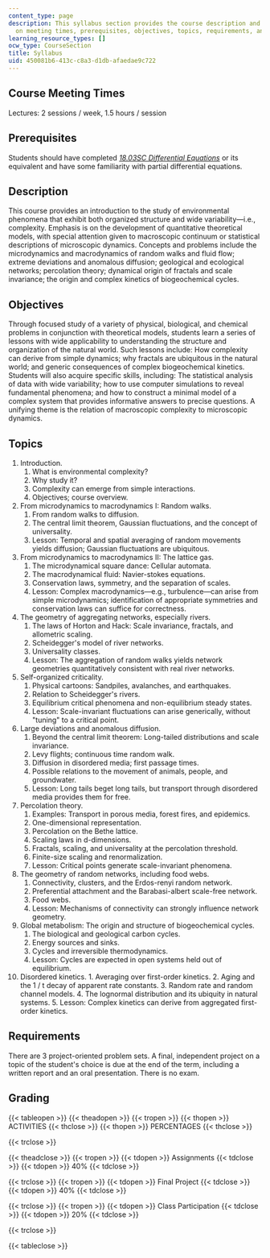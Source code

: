 ```yaml
---
content_type: page
description: This syllabus section provides the course description and information
  on meeting times, prerequisites, objectives, topics, requirements, and grading.
learning_resource_types: []
ocw_type: CourseSection
title: Syllabus
uid: 450081b6-413c-c8a3-d1db-afaedae9c722
---
```


Course Meeting Times
--------------------

Lectures: 2 sessions / week, 1.5 hours / session

Prerequisites
-------------

Students should have completed [_18.03SC Differential Equations_](/courses/18-03sc-differential-equations-fall-2011) or its equivalent and have some familiarity with partial differential equations.

Description
-----------

This course provides an introduction to the study of environmental phenomena that exhibit both organized structure and wide variability—i.e., complexity. Emphasis is on the development of quantitative theoretical models, with special attention given to macroscopic continuum or statistical descriptions of microscopic dynamics. Concepts and problems include the microdynamics and macrodynamics of random walks and fluid flow; extreme deviations and anomalous diffusion; geological and ecological networks; percolation theory; dynamical origin of fractals and scale invariance; the origin and complex kinetics of biogeochemical cycles.

Objectives
----------

Through focused study of a variety of physical, biological, and chemical problems in conjunction with theoretical models, students learn a series of lessons with wide applicability to understanding the structure and organization of the natural world. Such lessons include: How complexity can derive from simple dynamics; why fractals are ubiquitous in the natural world; and generic consequences of complex biogeochemical kinetics. Students will also acquire specific skills, including: The statistical analysis of data with wide variability; how to use computer simulations to reveal fundamental phenomena; and how to construct a minimal model of a complex system that provides informative answers to precise questions. A unifying theme is the relation of macroscopic complexity to microscopic dynamics.

Topics
------

1.  Introduction.
    1.  What is environmental complexity?
    2.  Why study it?
    3.  Complexity can emerge from simple interactions.
    4.  Objectives; course overview.
2.  From microdynamics to macrodynamics I: Random walks.
    1.  From random walks to diffusion.
    2.  The central limit theorem, Gaussian fluctuations, and the concept of universality.
    3.  Lesson: Temporal and spatial averaging of random movements yields diffusion; Gaussian fluctuations are ubiquitous.
3.  From microdynamics to macrodynamics II: The lattice gas.
    1.  The microdynamical square dance: Cellular automata.
    2.  The macrodynamical fluid: Navier-stokes equations.
    3.  Conservation laws, symmetry, and the separation of scales.
    4.  Lesson: Complex macrodynamics—e.g., turbulence—can arise from simple microdynamics; identification of appropriate symmetries and conservation laws can suffice for correctness.
4.  The geometry of aggregating networks, especially rivers.
    1.  The laws of Horton and Hack: Scale invariance, fractals, and allometric scaling.
    2.  Scheidegger's model of river networks.
    3.  Universality classes.
    4.  Lesson: The aggregation of random walks yields network geometries quantitatively consistent with real river networks.
5.  Self-organized criticality.
    1.  Physical cartoons: Sandpiles, avalanches, and earthquakes.
    2.  Relation to Scheidegger's rivers.
    3.  Equilibrium critical phenomena and non-equilibrium steady states.
    4.  Lesson: Scale-invariant fluctuations can arise generically, without "tuning" to a critical point.
6.  Large deviations and anomalous diffusion.
    1.  Beyond the central limit theorem: Long-tailed distributions and scale invariance.
    2.  Levy flights; continuous time random walk.
    3.  Diffusion in disordered media; first passage times.
    4.  Possible relations to the movement of animals, people, and groundwater.
    5.  Lesson: Long tails beget long tails, but transport through disordered media provides them for free.
7.  Percolation theory.
    1.  Examples: Transport in porous media, forest fires, and epidemics.
    2.  One-dimensional representation.
    3.  Percolation on the Bethe lattice.
    4.  Scaling laws in d-dimensions.
    5.  Fractals, scaling, and universality at the percolation threshold.
    6.  Finite-size scaling and renormalization.
    7.  Lesson: Critical points generate scale-invariant phenomena.
8.  The geometry of random networks, including food webs.
    1.  Connectivity, clusters, and the Erdos-renyi random network.
    2.  Preferential attachment and the Barabasi-albert scale-free network.
    3.  Food webs.
    4.  Lesson: Mechanisms of connectivity can strongly influence network geometry.
9.  Global metabolism: The origin and structure of biogeochemical cycles.
    1.  The biological and geological carbon cycles.
    2.  Energy sources and sinks.
    3.  Cycles and irreversible thermodynamics.
    4.  Lesson: Cycles are expected in open systems held out of equilibrium.
10.  Disordered kinetics.
    1.  Averaging over first-order kinetics.
    2.  Aging and the 1 / t decay of apparent rate constants.
    3.  Random rate and random channel models.
    4.  The lognormal distribution and its ubiquity in natural systems.
    5.  Lesson: Complex kinetics can derive from aggregated first-order kinetics.

Requirements
------------

There are 3 project-oriented problem sets. A final, independent project on a topic of the student's choice is due at the end of the term, including a written report and an oral presentation. There is no exam.

Grading
-------

{{< tableopen >}}
{{< theadopen >}}
{{< tropen >}}
{{< thopen >}}
ACTIVITIES
{{< thclose >}}
{{< thopen >}}
PERCENTAGES
{{< thclose >}}

{{< trclose >}}

{{< theadclose >}}
{{< tropen >}}
{{< tdopen >}}
Assignments
{{< tdclose >}}
{{< tdopen >}}
40%
{{< tdclose >}}

{{< trclose >}}
{{< tropen >}}
{{< tdopen >}}
Final Project
{{< tdclose >}}
{{< tdopen >}}
40%
{{< tdclose >}}

{{< trclose >}}
{{< tropen >}}
{{< tdopen >}}
Class Participation
{{< tdclose >}}
{{< tdopen >}}
20%
{{< tdclose >}}

{{< trclose >}}

{{< tableclose >}}